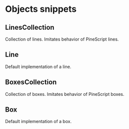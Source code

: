 # Objects snippets

## LinesCollection

Collection of lines. Imitates behavior of PineScript lines.

## Line

Default implementation of a line.

## BoxesCollection

Collection of boxes. Imitates behavior of PineScript boxes.

## Box

Default implementation of a box.